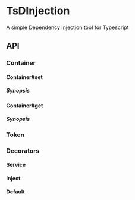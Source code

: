# TsDInjection
A simple Dependency Injection tool for Typescript

## API

### Container
#### Container#set

##### Synopsis

#### Container#get

##### Synopsis

### Token

### Decorators

#### Service

#### Inject

#### Default
